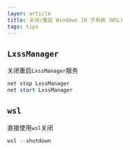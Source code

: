 ```yaml
---
layer: article
title: 关闭/重启 Windows 10 子系统（WSL) 
tags: tips
---
```


## `LxssManager`

关闭重启`LxssManager`服务

```powershell
net stop LxssManager
net start LxssManager
```

## `wsl`

直接使用`wsl`关闭

```powershell
wsl --shutdown
```


